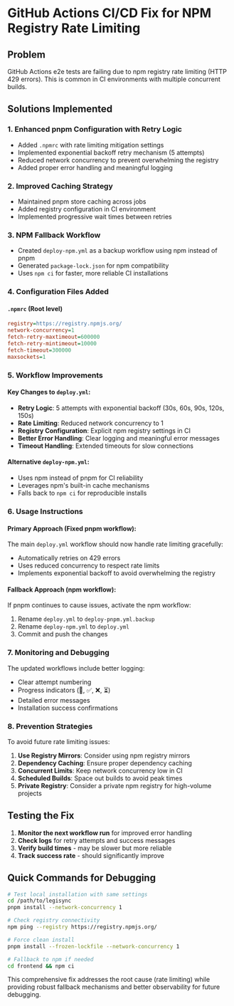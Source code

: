 # GitHub Actions CI/CD Fix for NPM Registry Rate Limiting

## Problem

GitHub Actions e2e tests are failing due to npm registry rate limiting (HTTP 429 errors). This is common in CI environments with multiple concurrent builds.

## Solutions Implemented

### 1. Enhanced pnpm Configuration with Retry Logic

- Added `.npmrc` with rate limiting mitigation settings
- Implemented exponential backoff retry mechanism (5 attempts)
- Reduced network concurrency to prevent overwhelming the registry
- Added proper error handling and meaningful logging

### 2. Improved Caching Strategy

- Maintained pnpm store caching across jobs
- Added registry configuration in CI environment
- Implemented progressive wait times between retries

### 3. NPM Fallback Workflow

- Created `deploy-npm.yml` as a backup workflow using npm instead of pnpm
- Generated `package-lock.json` for npm compatibility
- Uses `npm ci` for faster, more reliable CI installations

### 4. Configuration Files Added

#### `.npmrc` (Root level)

```ini
registry=https://registry.npmjs.org/
network-concurrency=1
fetch-retry-maxtimeout=600000
fetch-retry-mintimeout=10000
fetch-timeout=300000
maxsockets=1
```

### 5. Workflow Improvements

#### Key Changes to `deploy.yml`:

- **Retry Logic**: 5 attempts with exponential backoff (30s, 60s, 90s, 120s, 150s)
- **Rate Limiting**: Reduced network concurrency to 1
- **Registry Configuration**: Explicit npm registry settings in CI
- **Better Error Handling**: Clear logging and meaningful error messages
- **Timeout Handling**: Extended timeouts for slow connections

#### Alternative `deploy-npm.yml`:

- Uses npm instead of pnpm for CI reliability
- Leverages npm's built-in cache mechanisms
- Falls back to `npm ci` for reproducible installs

### 6. Usage Instructions

#### Primary Approach (Fixed pnpm workflow):

The main `deploy.yml` workflow should now handle rate limiting gracefully:

- Automatically retries on 429 errors
- Uses reduced concurrency to respect rate limits
- Implements exponential backoff to avoid overwhelming the registry

#### Fallback Approach (npm workflow):

If pnpm continues to cause issues, activate the npm workflow:

1. Rename `deploy.yml` to `deploy-pnpm.yml.backup`
2. Rename `deploy-npm.yml` to `deploy.yml`
3. Commit and push the changes

### 7. Monitoring and Debugging

The updated workflows include better logging:

- Clear attempt numbering
- Progress indicators (🔄, ✅, ❌, ⏳)
- Detailed error messages
- Installation success confirmations

### 8. Prevention Strategies

To avoid future rate limiting issues:

1. **Use Registry Mirrors**: Consider using npm registry mirrors
2. **Dependency Caching**: Ensure proper dependency caching
3. **Concurrent Limits**: Keep network concurrency low in CI
4. **Scheduled Builds**: Space out builds to avoid peak times
5. **Private Registry**: Consider a private npm registry for high-volume projects

## Testing the Fix

1. **Monitor the next workflow run** for improved error handling
2. **Check logs** for retry attempts and success messages
3. **Verify build times** - may be slower but more reliable
4. **Track success rate** - should significantly improve

## Quick Commands for Debugging

```bash
# Test local installation with same settings
cd /path/to/legisync
pnpm install --network-concurrency 1

# Check registry connectivity
npm ping --registry https://registry.npmjs.org/

# Force clean install
pnpm install --frozen-lockfile --network-concurrency 1

# Fallback to npm if needed
cd frontend && npm ci
```

This comprehensive fix addresses the root cause (rate limiting) while providing robust fallback mechanisms and better observability for future debugging.
